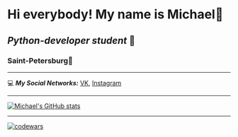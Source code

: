 # Hi everybody! My name is Michael👋 
##   *Python-developer student* 🐍
###      Saint-Petersburg📍
____
:computer: ***My Social Networks:*** 
 [VK](https://vk.com/michaelrodionov96),
 [Instagram](https://www.instagram.com/michaelrodionov)
____
[![Michael's GitHub stats](https://github-readme-stats.vercel.app/api?username=MichaelRodionov)](https://github.com/anuraghazra/github-readme-stats)
____
[![codewars](https://www.codewars.com/users/Mikolinho96/badges/small)](https://www.codewars.com/users/Mikolinho96)<br><br>
